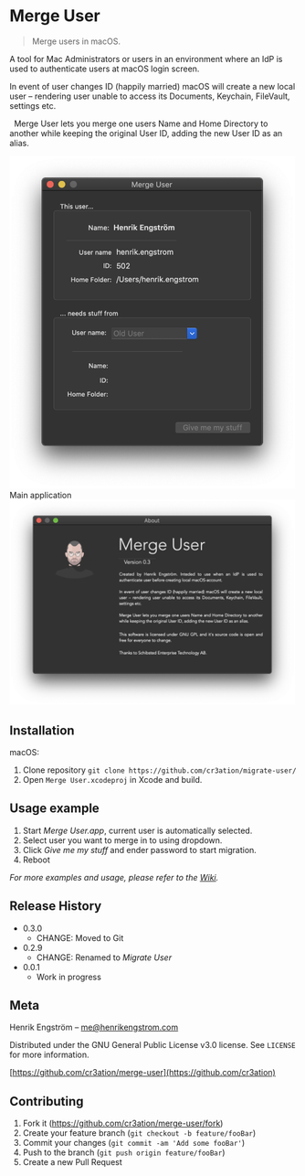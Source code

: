 # Merge User
> Merge users in macOS.

A tool for Mac Administrators or users in an environment where an IdP is used to
authenticate users at macOS login screen.

In event of user changes ID (happily married) macOS will create a new local
user – rendering user unable to access its Documents, Keychain, FileVault, settings etc.

  Merge User lets you merge one users Name and Home Directory to another while
keeping the original User ID, adding the new User ID as an alias.

<img src="Tutorial/merge-user-interface.png" alt="drawing" width="500"/>
Main application

<img src="Tutorial/merge-user-about.png" alt="drawing" width="500"/>

## Installation

macOS:

1) Clone repository `git clone https://github.com/cr3ation/migrate-user/`
2) Open `Merge User.xcodeproj` in Xcode and build.

## Usage example

1) Start _Merge User.app_, current user is automatically selected.
2) Select user you want to merge in to using dropdown.
3) Click _Give me my stuff_ and ender password to start migration.
4) Reboot

_For more examples and usage, please refer to the [Wiki][wiki]._

## Release History

* 0.3.0
    * CHANGE: Moved to Git
* 0.2.9
    * CHANGE: Renamed to _Migrate User_
* 0.0.1
    * Work in progress

## Meta

Henrik Engström – me@henrikengstrom.com

Distributed under the GNU General Public License v3.0 license. See ``LICENSE`` for more information.

[https://github.com/cr3ation/merge-user](https://github.com/cr3ation)

## Contributing

1. Fork it (<https://github.com/cr3ation/merge-user/fork>)
2. Create your feature branch (`git checkout -b feature/fooBar`)
3. Commit your changes (`git commit -am 'Add some fooBar'`)
4. Push to the branch (`git push origin feature/fooBar`)
5. Create a new Pull Request

<!-- Markdown link & img dfn's -->
[travis-image]: https://img.shields.io/travis/dbader/node-datadog-metrics/master.svg?style=flat-square
[travis-url]: https://travis-ci.org/dbader/node-datadog-metrics
[wiki]: https://github.com/cr3ation/merge-user/wiki
